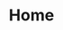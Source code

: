 ---
layout: home
title: Home

hero:
  name: Nikita Eshkeev
  text: Software Architect
  tagline: I've been building Big Data solutions since 2010
  image:
    src: ../imgs/me.jpg
    alt: author
  actions:
    - theme: brand
      text: Order Service
      link: /contacts
    - theme: alt
      text: Level up you Professional Expertise
      link: /courses
    - theme: alt
      text: More
      link: /about

features:
  - title: System Design
    details: I provide System Design service. I take part in MVP development, I help to pick technological stack based on performance tests for each particular domain
  - title: Education
    details: I teach how to use Apache Kafka, Apache Spark, Apache Cassandra, Spring Framework and many more 
  - title: Consulting
    details: I provide consulting to technical professional of any level
  - title: Audit
    details: I evaluate the health and prosperity of active systems' design
---